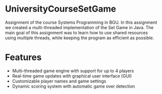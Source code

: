# UniversityCourseSetGame
Assignment of the course Systems Programming in BGU.
In this assignment we created a multi-threaded implementation of the Set Game in Java.
The main goal of this assignment was to learn how to use shared resources using multiple threads, while keeping the program as efficient as possible.

# Features
- Multi-threaded game engine with support for up to 4 players
- Real-time game updates with graphical user interface (GUI)
- Customizable player names and game settings
- Dynamic scoring system with automatic game over detection

